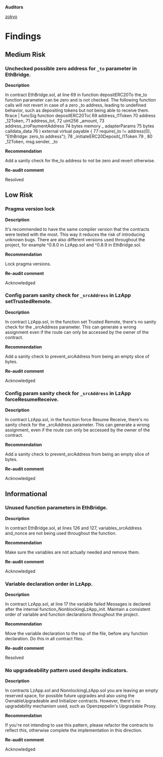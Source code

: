**Auditors**

[zokyo](https://x.com/zokyo_io)

# Findings

## Medium Risk

### Unchecked possible zero address for `_to` parameter in EthBridge.
**Description**

In contract EthBridge.sol, at line 69 in function depositERC20To the_to function parameter can be zero and is not checked. The following function calls will not revert in case of a zero _to address, leading to undefined behavior, such as depositing tokens but not being able to receive them.
ftrace | funcSig
function depositERC20To(
69
address_l1Token
70
address _12Token,
71
address_tot,
72
uint256 _amount,
73
address_zroPaymentAddress
74
bytes memory _ adapterParams
75
bytes calldata_data
76
) external virtual payable {
77
require(_to != address(0), "EthBridge: zero_to address");
78
_initiateERC20Deposit(_l1Token
79
,
80
_12Token, msg.sender, _to

**Recommendation**

Add a sanity check for the_to address to not be zero and revert otherwise.

**Re-audit comment**

Resolved

## Low Risk

### Pragma version lock
**Description**

It's recommended to have the same compiler version that the contracts were tested with the most. This way it reduces the risk of introducing unknown bugs. There are also different versions used throughout the project, for example ^0.8.0 in LzApp.sol and ^0.8.9 in EthBridge.sol.

**Recommendation**

Lock pragma versions.

**Re-audit comment**

Acknowledged

### Config param sanity check for `_srcAddress` in LzApp setTrustedRemote.
**Description**

In contract LzApp.sol, in the function set Trusted Remote, there's no sanity check for the _srcAddress parameter. This can generate a wrong assignment even if the route can only be accessed by the owner of the contract.

**Recommendation**

Add a sanity check to prevent_srcAddress from being an empty slice of bytes.

**Re-audit comment**

Acknowledged

### Config param sanity check for `_srcAddress` in LzApp forceResumeReceive.
**Description**

In contract LzApp.sol, in the function force Resume Receive, there's no sanity check for the _srcAddress parameter. This can generate a wrong assignment, even if the route can only be accessed by the owner of the contract.

**Recommendation**

Add a sanity check to prevent_srcAddress from being an empty slice of bytes.

**Re-audit comment**

Acknowledged

## Informational

### Unused function parameters in EthBridge.
**Description**

In contract EthBridge.sol, at lines 126 and 127, variables_srcAddress and_nonce are not being used throughout the function.

**Recommendation**

Make sure the variables are not actually needed and remove them.

**Re-audit comment**

Acknowledged

### Variable declaration order in LzApp.
**Description**

In contract LzApp.sol, at line 17 the variable failed Messages is declared after the internal function_NonblockingLzApp_init. Maintain a consistent order of variable and function declarations throughout the project.

**Recommendation**

Move the variable declaration to the top of the file, before any function declaration. Do this in all contract files.

**Re-audit comment**

Resolved

### No upgradeability pattern used despite indicators.
**Description**

In contracts LzApp.sol and NonnlockingLzApp.sol you are leaving an empty reserved space, for possible future upgrades and also using the OwnableUpgradeable and Initializer contracts. However, there's no upgradability mechanism used, such as Openzeppelin's Upgradable Proxy.

**Recommendation**

If you're not intending to use this pattern, please refactor the contracts to reflect this, otherwise complete the implementation in this direction.

**Re-audit comment**

Acknowledged
